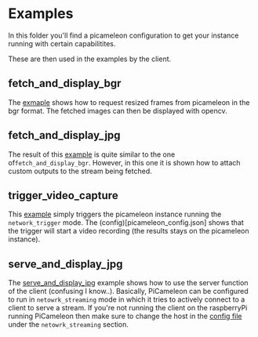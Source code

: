# Examples

In this folder you'll find a picameleon configuration
to get your instance running with certain capabilitites.

These are then used in the examples by the client.

## fetch_and_display_bgr

The [exmaple](fetch_and_display_bgr.py) shows how to request resized frames from picameleon in the bgr format.
The fetched images can then be displayed with opencv.

## fetch_and_display_jpg

The result of this [example](fetch_and_display_jpg.py) is quite similar to the one of`fetch_and_display_bgr`.
However, in this one it is shown how to attach custom outputs to the stream being fetched.

## trigger_video_capture

This [example](trigger_video_capture.py) simply triggers the picameleon instance
running the `network_trigger` mode. The (config)[picameleon_config.json] shows
that the trigger will start a video recording (the results stays on the picameleon instance).

## serve_and_display_jpg

The  [serve_and_display_jpg](serve_and_display_jpg.py) example shows how to use the server function of the client
(confusing I know..). Basically, PiCameleon can be configured to run in `netowrk_streaming` mode in which it tries to actively
connect to a client to serve a stream. If you're not running the client on the raspberryPi running PiCameleon then make sure to
change the host in the [config file](picameleon_config.json) under the `netowrk_streaming` section.